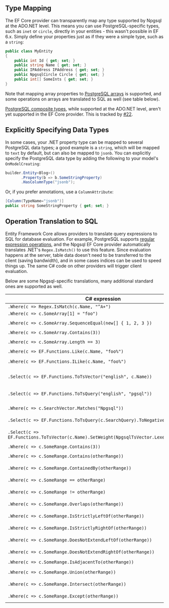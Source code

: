 ## Type Mapping

The EF Core provider can transparently map any type supported by Npgsql at the ADO.NET level. This means you can use PostgreSQL-specific types, such as `inet` or `circle`, directly in your entities - this wasn't possible in EF 6.x. Simply define your properties just as if they were a simple type, such as a `string`:

```c#
public class MyEntity
{
    public int Id { get; set; }
    public string Name { get; set; }
    public IPAddress IPAddress { get; set; }
    public NpgsqlCircle Circle { get; set; }
    public int[] SomeInts { get; set; }
}
```

Note that mapping array properties to [PostgreSQL arrays](https://www.postgresql.org/docs/current/static/arrays.html) is supported, and some operations on arrays are translated to SQL as well (see table below).

[PostgreSQL composite types](https://www.postgresql.org/docs/current/static/rowtypes.html), while supported at the ADO.NET level, aren't yet supported in the EF Core provider. This is tracked by [#22](https://github.com/npgsql/Npgsql.EntityFrameworkCore.PostgreSQL/issues/22).

## Explicitly Specifying Data Types

In some cases, your .NET property type can be mapped to several PostgreSQL data types; a good example is a `string`, which will be mapped to `text` by default, but can also be mapped to `jsonb`. You can explicitly specify the PostgreSQL data type by adding the following to your model's `OnModelCreating`:

```c#
builder.Entity<Blog>()
       .Property(b => b.SomeStringProperty)
       .HasColumnType("jsonb");
```

Or, if you prefer annotations, use a `ColumnAttribute`:

```c#
[Column(TypeName="jsonb")]
public string SomeStringProperty { get; set; }
```

## Operation Translation to SQL

Entity Framework Core allows providers to translate query expressions to SQL for database evaluation. For example, PostgreSQL supports [regular expression operations](http://www.postgresql.org/docs/current/static/functions-matching.html#FUNCTIONS-POSIX-REGEXP), and the Npgsql EF Core provider automatically translates .NET's `Regex.IsMatch()` to use this feature. Since evaluation happens at the server, table data doesn't need to be transferred to the client (saving bandwidth), and in some cases indices can be used to speed things up. The same C# code on other providers will trigger client evaluation.

Below are some Npgsql-specific translations, many additional standard ones are supported as well.

| C# expression                                              | SQL generated by Npgsql |
|------------------------------------------------------------|-------------------------|
| `.Where(c => Regex.IsMatch(c.Name, "^A+")`                 | [`WHERE "c"."Name" ~ '^A+'`](http://www.postgresql.org/docs/current/static/functions-matching.html#FUNCTIONS-POSIX-REGEXP)
| `.Where(c => c.SomeArray[1] = "foo")`                      | [`WHERE "c"."SomeArray"[1] = 'foo'`](https://www.postgresql.org/docs/current/static/arrays.html#ARRAYS-ACCESSING)
| `.Where(c => c.SomeArray.SequenceEqual(new[] { 1, 2, 3 })` | [`WHERE "c"."SomeArray" = ARRAY[1, 2, 3])`](https://www.postgresql.org/docs/current/static/arrays.html)
| `.Where(c => c.SomeArray.Contains(3))`                     | [`WHERE 3 = ANY("c"."SomeArray")`](https://www.postgresql.org/docs/current/static/functions-comparisons.html#AEN21104)
| `.Where(c => c.SomeArray.Length == 3)`                     | [`WHERE array_length("c"."SomeArray, 1) = 3`](https://www.postgresql.org/docs/current/static/functions-array.html#ARRAY-FUNCTIONS-TABLE)
| `.Where(c => EF.Functions.Like(c.Name, "foo%")`            | [`WHERE "c"."Name" LIKE 'foo%'`](https://www.postgresql.org/docs/current/static/functions-matching.html#FUNCTIONS-LIKE)
| `.Where(c => EF.Functions.ILike(c.Name, "foo%")`           | [`WHERE "c"."Name" ILIKE 'foo%'`](https://www.postgresql.org/docs/current/static/functions-matching.html#FUNCTIONS-LIKE) (case-insensitive LIKE)
| `.Select(c => EF.Functions.ToTsVector("english", c.Name))` | [`SELECT to_tsvector('english'::regconfig, "c"."Name")`](https://www.postgresql.org/docs/current/static/textsearch-controls.html#TEXTSEARCH-PARSING-DOCUMENTS)
| `.Select(c => EF.Functions.ToTsQuery("english", "pgsql"))` | [`SELECT to_tsquery('english'::regconfig, 'pgsql')`](https://www.postgresql.org/docs/current/static/textsearch-controls.html#TEXTSEARCH-PARSING-QUERIES)
| `.Where(c => c.SearchVector.Matches("Npgsql"))`            | [`WHERE "c"."SearchVector" @@ 'Npgsql'`](https://www.postgresql.org/docs/current/static/textsearch-intro.html#TEXTSEARCH-MATCHING)
| `.Select(c => EF.Functions.ToTsQuery(c.SearchQuery).ToNegative())` | [`SELECT (!! to_tsquery("c"."SearchQuery"))`](https://www.postgresql.org/docs/current/static/textsearch-features.html#TEXTSEARCH-MANIPULATE-TSQUERY)
| `.Select(c => EF.Functions.ToTsVector(c.Name).SetWeight(NpgsqlTsVector.Lexeme.Weight.A))` | [`SELECT setweight(to_tsvector("c"."Name"), 'A')`](https://www.postgresql.org/docs/current/static/textsearch-features.html#TEXTSEARCH-MANIPULATE-TSVECTOR)
| `.Where(c => c.SomeRange.Contains(3))`                     | [`WHERE x."SomeRange" @> 3`](https://www.postgresql.org/docs/current/static/functions-range.html#RANGE-OPERATORS-TABLE)
| `.Where(c => c.SomeRange.Contains(otherRange))`            | [`WHERE x."SomeRange" @> @__otherRange_0`](https://www.postgresql.org/docs/current/static/functions-range.html#RANGE-OPERATORS-TABLE)
| `.Where(c => c.SomeRange.ContainedBy(otherRange))`         | [`WHERE x."SomeRange" <@ @__otherRange_0`](https://www.postgresql.org/docs/current/static/functions-range.html#RANGE-OPERATORS-TABLE)
| `.Where(c => c.SomeRange == otherRange)`                   | [`WHERE x."SomeRange" = @__otherRange_0`](https://www.postgresql.org/docs/current/static/functions-range.html#RANGE-OPERATORS-TABLE)
| `.Where(c => c.SomeRange != otherRange)`                   | [`WHERE x."SomeRange" <> @__otherRange_0`](https://www.postgresql.org/docs/current/static/functions-range.html#RANGE-OPERATORS-TABLE)
| `.Where(c => c.SomeRange.Overlaps(otherRange))`            | [`WHERE x."SomeRange" && @__otherRange_0`](https://www.postgresql.org/docs/current/static/functions-range.html#RANGE-OPERATORS-TABLE)
| `.Where(c => c.SomeRange.IsStrictlyLeftOf(otherRange))`    | [`WHERE x."SomeRange" << @__otherRange_0`](https://www.postgresql.org/docs/current/static/functions-range.html#RANGE-OPERATORS-TABLE)
| `.Where(c => c.SomeRange.IsStrictlyRightOf(otherRange))`   | [`WHERE x."SomeRange" >> @__otherRange_0`](https://www.postgresql.org/docs/current/static/functions-range.html#RANGE-OPERATORS-TABLE)
| `.Where(c => c.SomeRange.DoesNotExtendLeftOf(otherRange))` | [`WHERE x."SomeRange" &> @__otherRange_0`](https://www.postgresql.org/docs/current/static/functions-range.html#RANGE-OPERATORS-TABLE)
| `.Where(c => c.SomeRange.DoesNotExtendRightOf(otherRange))`| [`WHERE x."SomeRange" <& @__otherRange_0`](https://www.postgresql.org/docs/current/static/functions-range.html#RANGE-OPERATORS-TABLE)
| `.Where(c => c.SomeRange.IsAdjacentTo(otherRange))`        | [`WHERE x."SomeRange" -|- @__otherRange_0`](https://www.postgresql.org/docs/current/static/functions-range.html#RANGE-OPERATORS-TABLE)
| `.Where(c => c.SomeRange.Union(otherRange))`               | [`WHERE x."SomeRange" + @__otherRange_0`](https://www.postgresql.org/docs/current/static/functions-range.html#RANGE-OPERATORS-TABLE)
| `.Where(c => c.SomeRange.Intersect(otherRange))`           | [`WHERE x."SomeRange" * @__otherRange_0`](https://www.postgresql.org/docs/current/static/functions-range.html#RANGE-OPERATORS-TABLE)
| `.Where(c => c.SomeRange.Except(otherRange))`              | [`WHERE x."SomeRange" - @__otherRange_0`](https://www.postgresql.org/docs/current/static/functions-range.html#RANGE-OPERATORS-TABLE)
